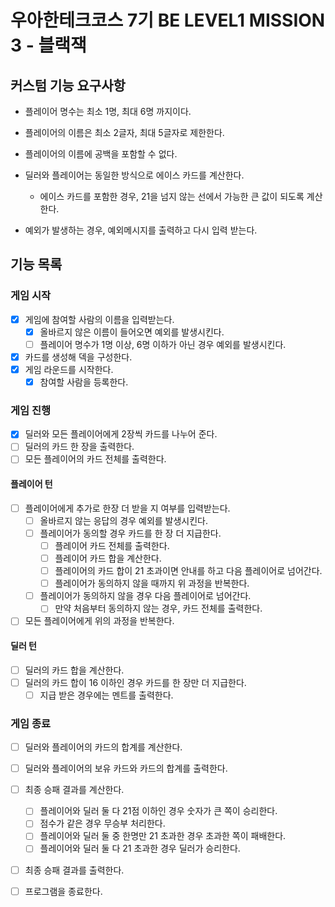# 우아한테크코스 7기 BE LEVEL1 MISSION 3 - 블랙잭

## 커스텀 기능 요구사항

- 플레이어 명수는 최소 1명, 최대 6명 까지이다.
- 플레이어의 이름은 최소 2글자, 최대 5글자로 제한한다.
- 플레이어의 이름에 공백을 포함할 수 없다.

- 딜러와 플레이어는 동일한 방식으로 에이스 카드를 계산한다.
    - 에이스 카드를 포함한 경우, 21을 넘지 않는 선에서 가능한 큰 값이 되도록 계산한다.
- 예외가 발생하는 경우, 예외메시지를 출력하고 다시 입력 받는다.

## 기능 목록

### 게임 시작

- [x] 게임에 참여할 사람의 이름을 입력받는다.
    - [x] 올바르지 않은 이름이 들어오면 예외를 발생시킨다.
    - [ ] 플레이어 명수가 1명 이상, 6명 이하가 아닌 경우 예외를 발생시킨다.
- [x] 카드를 생성해 덱을 구성한다.
- [x] 게임 라운드를 시작한다.
    - [x] 참여할 사람을 등록한다.

### 게임 진행

- [x] 딜러와 모든 플레이어에게 2장씩 카드를 나누어 준다.
- [ ] 딜러의 카드 한 장을 출력한다.
- [ ] 모든 플레이어의 카드 전체를 출력한다.

#### 플레이어 턴

- [ ] 플레이어에게 추가로 한장 더 받을 지 여부를 입력받는다.
    - [ ] 올바르지 않는 응답의 경우 예외를 발생시킨다.
    - [ ] 플레이어가 동의할 경우 카드를 한 장 더 지급한다.
        - [ ] 플레이어 카드 전체를 출력한다.
        - [ ] 플레이어 카드 합을 계산한다.
        - [ ] 플레이어의 카드 합이 21 초과이면 안내를 하고 다음 플레이어로 넘어간다.
        - [ ] 플레이어가 동의하지 않을 때까지 위 과정을 반복한다.
    - [ ] 플레이어가 동의하지 않을 경우 다음 플레이어로 넘어간다.
        - [ ] 만약 처음부터 동의하지 않는 경우, 카드 전체를 출력한다.
- [ ] 모든 플레이어에게 위의 과정을 반복한다.

#### 딜러 턴

- [ ] 딜러의 카드 합을 계산한다.
- [ ] 딜러의 카드 합이 16 이하인 경우 카드를 한 장만 더 지급한다.
    - [ ] 지급 받은 경우에는 멘트를 출력한다.

### 게임 종료

- [ ] 딜러와 플레이어의 카드의 합계를 계산한다.
- [ ] 딜러와 플레이어의 보유 카드와 카드의 합계를 출력한다.


- [ ] 최종 승패 결과를 계산한다.
    - [ ] 플레이어와 딜러 둘 다 21점 이하인 경우 숫자가 큰 쪽이 승리한다.
    - [ ] 점수가 같은 경우 무승부 처리한다.
    - [ ] 플레이어와 딜러 둘 중 한명만 21 초과한 경우 초과한 쪽이 패배한다.
    - [ ] 플레이어와 딜러 둘 다 21 초과한 경우 딜러가 승리한다.
- [ ] 최종 승패 결과를 출력한다.


- [ ] 프로그램을 종료한다.
